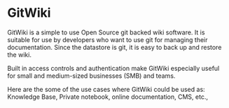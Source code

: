 # GitWiki

GitWiki is a simple to use Open Source git backed wiki software. It is suitable for use by developers who want to use git for managing their documentation. Since the datastore is git, it is easy to back up and restore the wiki.

Built in access controls and authentication make GitWiki especially useful for small and medium-sized businesses (SMB) and teams.

Here are the some of the use cases where GitWiki could be used as: Knowledge Base, Private notebook, online documentation, CMS, etc.,
